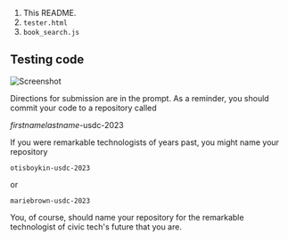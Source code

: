 1. This README.
1. `tester.html`
1. `book_search.js` 

## Testing code

![Screenshot](/Users/olvinbolanos/Desktop/usdc-console-tetst.png)


Directions for submission are in the prompt. As a reminder, you should commit your code to a repository called

*firstnamelastname*-usdc-2023

If you were remarkable technologists of years past, you might name your repository

`otisboykin-usdc-2023`

or 

`mariebrown-usdc-2023`

You, of course, should name your repository for the remarkable technologist of civic tech's future that you are.
